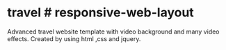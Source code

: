 # travel # responsive-web-layout
Advanced travel website template with video background and many video effects. Created by using html ,css and jquery.